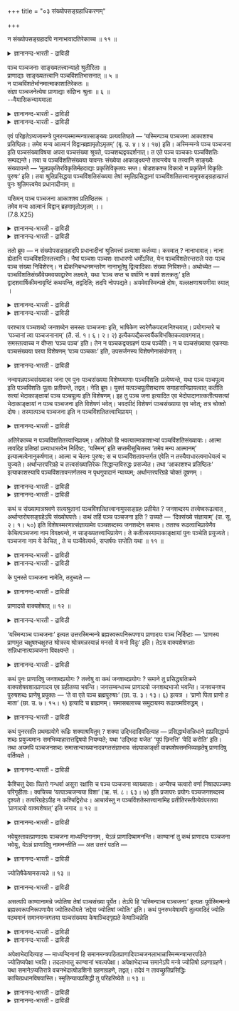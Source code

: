 +++
title = "०३ संख्योपसङ्ग्रहाधिकरणम्"

+++

न संख्योपसङ्ग्रहादपि नानाभावादतिरेकाच्च ॥ ११ ॥  
<details><summary>ज्ञानानन्द-भारती - द्राविडी</summary>

न सङ्ग्योबसङ्ग्रहादबि नानाबावाददिरेगाच्च ॥ ११ ॥
</details>

पञ्च पञ्चजनाः साङ्ख्यतत्त्वान्याहो श्रुतीरिताः ॥  
प्राणाद्याः साङ्ख्यतत्त्वानि पञ्चविंशतिभासनात् ॥ ५ ॥  
न पञ्चविंशतेर्भानमात्माकाशातिरेकतः ॥  
संज्ञा पञ्चजनेत्येषा प्राणाद्याः संज्ञिनः श्रुताः ॥ ६ ॥  
--वैयासिकन्यायमाला

<details><summary>ज्ञानानन्द-भारती - द्राविडी</summary>

पञ्ज पञ्ज जऩङ्गळ् ऎऩ्बदु साङ्गियर् सॊल्लुम् तत्वङ्गळा? अल्लदु वेदत्तिल् सॊल्लिय पिराणऩ् मुदलियवैगळा? इरुबत्तैन्दु ऎऩ्ऱु तॆरिवदिऩाल् साङ्गियर् सॊल्लुम् तत्वङ्गळ्दाऩ्।
</details>

<details><summary>ज्ञानानन्द-भारती - द्राविडी</summary>

आत्मावुम् आगासमुम् अदिगमायिरुप्पदाल् इरुबत् तैन्दु ऎऩ्ऱु तॆरिवदिल्लै। "पञ्जजऩङ्गळ्" ऎऩ्ऱ इदु वॆऱुम् पॆयर्। अप्पॆयरुळ्ळवैगळ् वेदत्तिल् कण्ड पिराणऩ् मुदलियवै।
</details>

एवं परिहृतेऽप्यजामन्त्रे पुनरन्यस्मान्मन्त्रात्साङ्ख्यः प्रत्यवतिष्ठते — ‘यस्मिन्पञ्च पञ्चजना आकाशश्च प्रतिष्ठितः। तमेव मन्य आत्मानं विद्वान्ब्रह्मामृतोऽमृतम्’ (बृ. उ. ४। ४। १७) इति। अस्मिन्मन्त्रे पञ्च पञ्चजना इति पञ्चसंख्याविषया अपरा पञ्चसंख्या श्रूयते, पञ्चशब्दद्वयदर्शनात्। त एते पञ्च पञ्चकाः पञ्चविंशतिः सम्पद्यन्ते। तया च पञ्चविंशतिसंख्यया यावन्तः संख्येया आकाङ्क्ष्यन्ते तावन्त्येव च तत्त्वानि साङ्ख्यैः संख्यायन्ते — ‘मूलप्रकृतिरविकृतिर्महदाद्याः प्रकृतिविकृतयः सप्त। षोडशकश्च विकारो न प्रकृतिर्न विकृतिः पुरुषः’ इति। तया श्रुतिप्रसिद्धया पञ्चविंशतिसंख्यया तेषां स्मृतिप्रसिद्धानां पञ्चविंशतितत्त्वानामुपसङ्ग्रहात्प्राप्तं पुनः श्रुतिमत्त्वमेव प्रधानादीनाम् ॥

यसिमन् पञ्च पञ्चजना आकाशश्व प्रतिष्ठितरू ।  
तमेव मन्य आत्मानं विद्वान् ब्रहमामृतोऽमृतम् ।।  
(7.8.X25)

<details><summary>ज्ञानानन्द-भारती - द्राविडी</summary>

(ऎदऩिडत्तिल् ऐन्दु पञ्जजऩर्गळुम् आगासमुम् अत्यस्तमाग उळ्ळऩवो अन्द आत्मावैये अमिरुदमाऩ पिरह्ममाग अऱिगिऱेऩ्। पिरह्मत्तै यऱिन्द नाऩ् अमिरुदऩाग आगिऱेऩ्) इन्द सुरुदियिल् कूऱप्पट्ट ऐन्दु पञ्जजऩर्गळ् ऎऩ्बदु साङ्गयर्गळिऩ् तत्वङ्गळैक् कुऱिक्किऱदा अल्लदु सुरुदियिल् कूऱप्पट्ट पिराणऩ् मुदलियवैगळैक् कूऱुगिऱदा ऎऩ्ऱु सन्देहम्। इङ्गु ऐन्दु वगैयाऩ ऐन्दु जऩङ्गळ् कूऱप्पट्टुळ्ळऩ। मॊत्तम् २५ आगिऱदु। आगवे साङ्ग्यर्गळिऩ् २५ तत्तुवङ्गळैये इदु कुऱिक्किऱदु ऎऩ्ऱु पूर्वबक्षम्। साङ्ग्य तत्वङ्गळ् पलवाग उळ्ळऩ। इवैगळै ऐन्दैन्दाग वगुत्तु अवर्गळ् कूऱविल्लै। मेलुम् २५क्कु मेले आत्मा आगासम् इङ्गु कूऱप्पट्टुळ्ळदु। आगवे इदु साङ्ग्यदत्वङ्गळै कुऱिक्कविल्लै, पिराणऩ् मुदलाऩ ऒव्वॊऩ्ऱुक्कुम् पञ्जजऩम् ऎऩ्ऱु पॆयर् ऎऩ्ऱु सित्तान्दम्)।
</details>

<details><summary>ज्ञानानन्द-भारती - द्राविडी</summary>

इव्विदम् ‘अजा' मन्दिरम् परिहरिक्कप्पट्ट पोदिलुम्, मऱुबडियुम् साङ्गियऩ् वेऱु मन्दिरत्तिऩाल् ऎदिर्क्किऱाऩ्; “ऎदऩिडत्तिल् ऐन्दु पञ्जजऩङ्गळिरुक् किऩ्ऱऩवो आगासमुम् निलैत् तिरुक्किऱदो, अदैये आत्मावाग मऩऩम् सॆय्गिऱेऩ्। मरणमऱ्ऱ पिरह्मत्तै अऱिन्दु मरणमऱ्ऱवऩाग (नाऩुम् इरुक्किऱेऩ्)" (पिरुहत्। ४-४-१७) ऎऩ्ऱु इन्द मन्दिरत्तिल् “ऐन्दु पञ्जजऩङ्गळ्” ऎऩ्ऱु ऐन्दु ऎऩ्ऱ ऎण्णिक्कैयै विषयमायुळ्ळ वेऱु ऐन्दु ऎऩ्गिऱ ऎण्णिक्कै काणप्पडुगिऱदु। इरण्डु ऐन्दु ऎऩ्ऱ सप्तम् काणुवदाल्। अन्द इन्द ऐन्दु ऐन्दु इरुबत्तैन्दु आगिऩ्ऱऩ। अप्पडि इरुबत्तैन्दु ऎऩ्ऱ ऎण्णिक्कैयाल् ऎण्ण वेण्डियदाग ऎत्तऩै ऎदिर्बार्क्कप्पडुगिऩ्ऱऩवो, अत्तऩैये (२५) तत्वङ्गळ् साङ्गियर्गळाल् ऎण्णप्पडुगिऩ्ऱऩ; “विगारमडैयाद मूलप्पिरगिरुदि ऒऩ्ऱु, पिरगिरुदि यागवुम्, विगिरुदियागवुम् इरुक्किऱ महत् मुदलिय एऴु, विगारम् पदिऩाऱु, पिरगिरुदियुमिल्लामल् विगिरुदि युमिल्लाद पुरुषऩ् ऒऩ्ऱु" (साङ्ग्यगारिगै) ऎऩ्ऱु, सुरुदियिल् पिरसित्तमायिरुक्कुम् अन्द इरुबत्तैन्दु ऎऩ्ऱ ऎण्णिक्कैयाल्, स्मिरुदिप् पिरसित्तमाऩ अन्द इरुबत्तैन्दु तत्वङ्गळ् सॊल्लप्पडुवदाल्, पिरदाऩम् मुदलियवैगळुक्कु मऱुबडियुम् वेद सप्तमुळ्ळ तऩ्मैये एऱ्पडुगिऱदु।
</details>

ततो ब्रूमः — न संख्योपसङ्ग्रहादपि प्रधानादीनां श्रुतिमत्त्वं प्रत्याशा कर्तव्या। कस्मात् ? नानाभावात्। नाना ह्येतानि पञ्चविंशतिस्तत्त्वानि। नैषां पञ्चशः पञ्चशः साधारणो धर्मोऽस्ति, येन पञ्चविंशतेरन्तराले पराः पञ्च पञ्च संख्या निविशेरन्। न ह्येकनिबन्धनमन्तरेण नानाभूतेषु द्वित्वादिकाः संख्या निविशन्ते। अथोच्येत — पञ्चविंशतिसंख्यैवेयमवयवद्वारेण लक्ष्यते, यथा ‘पञ्च सप्त च वर्षाणि न ववर्ष शतक्रतुः’ इति द्वादशवार्षिकीमनावृष्टिं कथयन्ति, तद्वदिति; तदपि नोपपद्यते। अयमेवास्मिन्पक्षे दोषः, यल्लक्षणाश्रयणीया स्यात् ।

<details><summary>ज्ञानानन्द-भारती - द्राविडी</summary>

सित्तान्दम्: अदऩाल् सॊल्गिऱोम्; ऎण्णिक् कैयै सॊल्वदिऩालुम्गूड पिरदाऩम् मुदलियवै कळुक्कु वेद सप्तमुळ्ळ तऩ्मै ऎऩ्बदिल् आसै वैत्तुक्कॊळ्ळ वेण्डाम्। एऩ्? पलवाग इरुप्पदाल्, इन्द इरुबत्तैन्दु तत्वङ्गळ् पलवागवल्लवा इरुक्किऩ्ऱऩ? इवैगळुक्कुळ् ऐन्दु ऐन्दाग (पिरिक्कुम्बडि) पॊदुवाऩ तर्मम् ऎदुवुमिल्लै। ऎदु इरुन्दाल् इरुबत्तैन्दुक्कुळ्ळे वेऱु ऐन्दु ऐन्दु ऎण्णिक्कैगळ् नुऴैयमुडियुमो अप्पडि, एदेऩु मॊरु सम्बन्दमऩ्ऩियिल् पलविद पदार्त्तङ्गळुक्कुळ् इरण्डु मुदलाऩ ऎण्णिक्कैगळ् नुऴैय मुडिया तल्लवा?
</details>

<details><summary>ज्ञानानन्द-भारती - द्राविडी</summary>

अवयवङ्गळ् मूलमाग इरुबत्तैन्दु ऎऩ्ऱ इदुदाऩ् कुऱिक्कप्पडुगिऱदु, 'ऐन्दु, एऴु वरुषङ्गळ् इन्दिरऩ् मऴैबॆय्यविल्लै' ऎऩ्ऱु पऩ्ऩिरण्डु वरुषगालमिरुन्द मऴैयिल्लामैयै ऎप्पडि सॊल्गिऱार्गळो, अप्पडि ऎऩ्ऱु सॊऩ्ऩाल्, अदुवुम् पॊरुन्दादु। इन्दप् पक्षत्तिल् लक्षणैयै आसिरयिक्क वेण्डियिरुप्पदु ऎदुवो अदुवे तोषम्।
</details>

परश्चात्र पञ्चशब्दो जनशब्देन समस्तः पञ्चजनाः इति, भाषिकेण स्वरेणैकपदत्वनिश्चयात्। प्रयोगान्तरे च ‘पञ्चानां त्वा पञ्चजनानाम्’ (तै. सं. १। ६। २। २) इत्यैकपद्यैकस्वर्यैकविभक्तिकत्वावगमात्। समस्तत्वाच्च न वीप्सा ‘पञ्च पञ्च’ इति। तेन न पञ्चकद्वयग्रहणं पञ्च पञ्चेति। न च पञ्चसंख्याया एकस्याः पञ्चसंख्यया परया विशेषणम् ‘पञ्च पञ्चकाः’ इति, उपसर्जनस्य विशेषणेनासंयोगात् ।

<details><summary>ज्ञानानन्द-भारती - द्राविडी</summary>

मेलुम्, इङ्गे पिऩ्ऩालुळ्ळ पञ्ज ऎऩ्ऱ सप्तम् पञ्जजऩङ्गळ् ऎऩ्ऱु जऩ ऎऩ्ऱ सप्तत्तुडऩ् सेर्न्दि रुक्किऱदु। परिबाषैप्पडिक्कुळ्ळ स्वरत्तिऩाल् ऒरे पदमॆऩ्ऱु निच्चयप्पडुवदाल्, वेऱु पिरयोगत्तिलुम् “उऩ्ऩै ऐन्दु पञ्ज जऩङ्गळुक्काग” ऎऩ्ऱु ऒरे पदम्, ऒरे स्वरम्, ऒरे विबक्ति ऎऩ्ऱु तॆरिवदाल्, समस्तमायिरुप्पदाल् (सेर्न्दु ऒरे पदमायिरुप्पदाल्) ऐन्दु ऐन्दु ऎऩ्ऱु तिरुम्बच् चॊल्लप्पडविल्लै। ऐन्दु ऐन्दु ऎऩ्ऱु इरण्डु ऐन्दै किरहिप्पदुमिल्लै। ऒरु ऐन्दु ऎऩ्ऱ ऎण्णिक्कैक्कु मऱ्ऱ ऐन्दु ऎऩ्ऱ ऎण्णिक् कैयुडऩ् ऐन्दु ऐन्दायुळ्ळवै ऎऩ्ऱु विसेषणमु मिल्लै उबसर्जऩत्तिऱ्कु (पिरदाऩमल्लाददऱ्कु) विसेषणत्तुडऩ् सेर्क्कै किडैयाददिऩाल्।
</details>

नन्वापन्नपञ्चसंख्याका जना एव पुनः पञ्चसंख्यया विशेष्यमाणाः पञ्चविंशतिः प्रत्येष्यन्ते, यथा पञ्च पञ्चपूल्य इति पञ्चविंशतिः पूलाः प्रतीयन्ते, तद्वत्। नेति ब्रूमः। युक्तं यत्पञ्चपूलीशब्दस्य समाहाराभिप्रायत्वात् कतीति सत्यां भेदाकाङ्क्षायां पञ्च पञ्चपूल्य इति विशेषणम्। इह तु पञ्च जना इत्यादित एव भेदोपादानात्कतीत्यसत्यां भेदाकाङ्क्षायां न पञ्च पञ्चजना इति विशेषणं भवेत्। भवदपीदं विशेषणं पञ्चसंख्याया एव भवेत्; तत्र चोक्तो दोषः। तस्मात्पञ्च पञ्चजना इति न पञ्चविंशतितत्त्वाभिप्रायम् ।

<details><summary>ज्ञानानन्द-भारती - द्राविडी</summary>

ऐन्दु ऎऩ्ऱ ऎण्णिक्कैयुडऩ् सेर्क्कप्पट्ट जऩङ्गळे मऱुबडियुम् ऐन्दु ऎऩ्ऱ ऎण्णिक्कैयिऩाल् विसेषिक्कप्पडुम् पोदु इरुबत्तैन्दु ऎऩ्ऱु अऱियप्पडुगिऱार्गळ् ऎप्पडि "ऐन्दु ऐन्दु कोरैगळ्” ऎऩ्ऱाल् इरुबत्तैन्दु कोरैगळ् अऱियप्पडुगिऱदो अदैप्पोल; ऎऩ्ऱाल्, अप्पडियल्ल ऎऩ्गिऱोम्। पञ्जबूलि सप्तत्तिऱ्कु ऐन्दु कोरैगळिऩ् कूट्टङ्गळ् ऎऩ्ऱु पॊरुळ्। कूट्टङ्गळ् ऎत्तऩै ऎऩ्ऱु वेऱ्ऱुमै पऱ्ऱिक्केळ्विवरुम्बोदु ऐन्दु कोरैगळिऩ् कूट्टम् ऐन्दु ऎऩ्ऱु कुऱिप्पिडुवदु न्यायम् इङ्गे ऐन्दु जऩङ्गळ् ऎऩ्ऱु मुदलिलेये वेऱुबडुत्तिच् चॊल्लि यिरुप्पदाल् ऎत्तऩैयॆऩ्ऱु वेऱुबडुत्तित् तॆरिय विरुप्पमिल्लाददिऩाल् ‘ऐन्दु ऐन्दु जऩङ्गळ्' ऎऩ्बदु विसेषणमागादु। इदु विसेषणमाऩालुम् कूड ऐन्दु ऎऩ्ऱ ऎण्णिक्कैक्कुत्ताऩ् विसेषणमागुम्; अव्विषयत् तिलो तोषम् सॊल्लप्पट्टुविट्टदु। आगैयाल् ‘ऐन्दु ऐन्दु जऩङ्गळ्' ऎऩ्बदु इरुबत्तैन्दु तत्वङ्गळै अबिप्पिरायमागवुळ्ळदिल्लै।
</details>

अतिरेकाच्च न पञ्चविंशतितत्त्वाभिप्रायम्। अतिरेको हि भवत्यात्माकाशाभ्यां पञ्चविंशतिसंख्यायाः। आत्मा तावदिह प्रतिष्ठां प्रत्याधारत्वेन निर्दिष्टः, ‘यस्मिन्’ इति सप्तमीसूचितस्य ‘तमेव मन्य आत्मानम्’ इत्यात्मत्वेनानुकर्षणात्। आत्मा च चेतनः पुरुषः; स च पञ्चविंशतावन्तर्गत एवेति न तस्यैवाधारत्वमाधेयत्वं च युज्यते। अर्थान्तरपरिग्रहे च तत्त्वसंख्यातिरेकः सिद्धान्तविरुद्धः प्रसज्येत। तथा ‘आकाशश्च प्रतिष्ठितः’ इत्याकाशस्यापि पञ्चविंशतावन्तर्गतस्य न पृथगुपादानं न्याय्यम्; अर्थान्तरपरिग्रहे चोक्तं दूषणम् ।

<details><summary>ज्ञानानन्द-भारती - द्राविडी</summary>

'अदिगमिरुप्पदालुम्" इरुबत्तैन्दु तत्तुव अबिप्रायमिल्लै। आत्मा, आगासम्, इरण्डिऩालुम् इरुबत्तैन्दु ऎऩ्ऱ ऎण्णिक्कैक्कु अदिगमागवे इरुक्किऱदु। इरुप्पदऱ्कु आदारमाग इङ्गे आत्मा कुऱिप्पिडप्पट्टिरुक्किऱदु। “ऎदऩिडत्तिल्” ऎऩ्ऱु एऴाम् वेऱ्ऱुमैयाल् सूसिक्कप्पट्टदै "अन्द आत्मा वैये मऩऩम् सॆय्गिऱेऩ्” ऎऩ्ऱु आत्मावाग इऴुत्तुच् चॊल्वदाल् आत्मावो सेदऩऩाऩ पुरुषऩ्, अवरो इरुबत्तैन्दुक्कुळ्ळेये अडङ्गि यिरुप्पदाल्, अवरुक्के आदारमायिरुक्कुम् तऩ्मै आदेयमा यिरुक्कुम् तऩ्मै ऎऩ्बदु पॊरुन्दादु। अदु वेऱु पदार्त्तम् ऎऩ्ऱु वैत्तुक्कॊण्डालो, तत्तुवङ्गळिऩ् ऎण्णिक्कैक्कु अदिगमाग सित्तान्दत्तिऱ्कु विरोदमाग एऱ्पट्टुविडुम्।
</details>

<details><summary>ज्ञानानन्द-भारती - द्राविडी</summary>

अप्पडिये ‘आगासमुम् निलैत्तिरुक्किऱदु' ऎऩ्ऱु इरुबत्तु ऐन्दिल् अडङ्गियुळ्ळ आगासत्तैयुम् तऩियाग ऎडुत्तुक्कॊळ्वदु न्यायमिल्लै। अदु वेऱु पदार्त्तम् ऎऩ्ऱु वैत्तुक् कॊण्डालो मुऩ्सॊऩ्ऩ तोषम्।
</details>

कथं च संख्यामात्रश्रवणे सत्यश्रुतानां पञ्चविंशतितत्त्वानामुपसङ्ग्रहः प्रतीयेत ? जनशब्दस्य तत्त्वेष्वरूढत्वात् , अर्थान्तरोपसङ्ग्रहेऽपि संख्योपपत्तेः। कथं तर्हि पञ्च पञ्चजना इति ? उच्यते — ‘दिक्संख्ये संज्ञायाम्’ (पा. सू. २। १। ५०) इति विशेषस्मरणात्संज्ञायामेव पञ्चशब्दस्य जनशब्देन समासः। ततश्च रूढत्वाभिप्रायेणैव केचित्पञ्चजना नाम विवक्ष्यन्ते, न साङ्ख्यतत्त्वाभिप्रायेण। ते कतीत्यस्यामाकाङ्क्षायां पुनः पञ्चेति प्रयुज्यते। पञ्चजना नाम ये केचित् , ते च पञ्चैवेत्यर्थः, सप्तर्षयः सप्तेति यथा ॥ ११ ॥

<details><summary>ज्ञानानन्द-भारती - द्राविडी</summary>

मेलुम्, ऎण्णिक्कै मात्तिरम् सॊल्लियिरुक् कैयिल्, सुरुदियिल् केळ्विप्पडाद इरुबत्तैन्दु तत्तुवङ्गळै ऎडुत्तुक्कॊळ्वदु ऎप्पडि एऱ्पड मुडियुम्? जऩ ऎऩ्ऱ सप्तत्तिऱ्कु तत्तुवङ्गळिल् रूडियिल् लाददिऩाल्। वेऱु अर्त्तत्तै ऎडुत्तुक्कॊण्डालुम् कूड ऎण्णिक्कै पॊरुन्दु माऩदिऩाल्।
</details>

<details><summary>ज्ञानानन्द-भारती - द्राविडी</summary>

अप्पडियाऩाल्, ऐन्दु ऐन्दु जऩङ्गळ् ऎऩ्बदु ऎप्पडि? सॊल्लप्पडुगिऱदु 'तिक्सङ्ग्ये सम्ज्ञायाम्' (पाणिऩि। २-१-५०) ऎऩ्ऱु कुऱिप्पिट्टु स्मरिक्कप्पट्टि रुप्पदाल्, पॆयर् ऎऩ्बदिल् ताऩ् पञ्ज ऎऩ्ऱ सप्तत्तिऱ्कु जऩ ऎऩ्ऱ सप्तत्तुडऩ् समासम्। आगैयाल् रूडम् ऎऩ्ऱ अबिप्पिरायत्तिऩालेये पञ्ज जऩङ्गळ् ऎऩ्ऱु सिलर् सॊल्ल विरुम्बप्पडुगिऱार्गळ्, साङ्गिय ऩुडैय तत्तुव अबिप्पिरायत्तिऩाल् इल्लै। अवै ऎत्तऩै ऎऩ्ऱु अऱिय विरुम्बुगैयिल् मऱुबडियुम् ऐन्दु ऎऩ्ऱु पिरयोगिक्कप्पट्टिरुक्किऱदु। पञ्ज जऩङ्गळ् ऎऩ्ऱु ऎन्द सिलर् पिरसित्त मायिरुक्किऱार्गळो, अवर्गळ् ऐन्दु ताऩ् ऎऩ्ऱु अर्त्तम्। सप्तरिषिगळ् एऴु ऎऩ्बदुबोल। (११)
</details>

के पुनस्ते पञ्चजना नामेति, तदुच्यते —

<details><summary>ज्ञानानन्द-भारती - द्राविडी</summary>

अप्पडियाऩाल्, अन्द पञ्ज जऩङ्गळ् यार्? ऎऩ्ऱु, अदु सॊल्लप्पडुगिऱदु:-
</details>

प्राणादयो वाक्यशेषात् ॥ १२ ॥  
<details><summary>ज्ञानानन्द-भारती - द्राविडी</summary>

प्राणादयो वाक्यसे षात् ॥ १२ ॥
</details>

‘यस्मिन्पञ्च पञ्चजनाः’ इत्यत उत्तरस्मिन्मन्त्रे ब्रह्मस्वरूपनिरूपणाय प्राणादयः पञ्च निर्दिष्टाः — ‘प्राणस्य प्राणमुत चक्षुषश्चक्षुरुत श्रोत्रस्य श्रोत्रमन्नस्यान्नं मनसो ये मनो विदुः’ इति। तेऽत्र वाक्यशेषगताः सन्निधानात्पञ्चजना विवक्ष्यन्ते ।

<details><summary>ज्ञानानन्द-भारती - द्राविडी</summary>

“ऎदिल् ऐन्दु पञ्जजऩङ्गळ्” ऎऩ्ऱ मन्दिरत्तिऱ्कु मेलुळ्ळ मन्दिरत्तिल् पिरह्मत्तिऩ् स्वरूबत्तै निरूबणम् सॆय्वदऱ्काग पिराणऩ् मुदलियवैगळ् ऐन्दु कुऱिप्पिडप्पट्टिरुक्किऩ्ऱऩ। “पिराणऩुक्कुप् पिराणऩ्, अप्पडिये कण्णुक्कुक् कण्, अप्पडिये कादुक्कुक् कादु, अऩ्ऩत्तिऱ्कु अऩ्ऩम्, मऩसिऱ्ऱु मऩस् ऎऩ्ऱु ऎवर् अऱिगिऱार्गळो” ऎऩ्ऱु। वाक्किय सेषत्तिलुळ्ळ अवैगळ्, समीबत्तिलिरुप्पदाल्, इङ्गु पञ्जजऩङ्गळ् ऎऩ्ऱु सॊल्ल उत्तेसिक्कप्पडुगिऩ्ऱऩ।
</details>

कथं पुनः प्राणादिषु जनशब्दप्रयोगः ? तत्त्वेषु वा कथं जनशब्दप्रयोगः ? समाने तु प्रसिद्ध्यतिक्रमे वाक्यशेषवशात्प्राणादय एव ग्रहीतव्या भवन्ति। जनसम्बन्धाच्च प्राणादयो जनशब्दभाजो भवन्ति। जनवचनश्च पुरुषशब्दः प्राणेषु प्रयुक्तः — ‘ते वा एते पञ्च ब्रह्मपुरुषाः’ (छा. उ. ३। १३। ६) इत्यत्र । ‘प्राणो पिता प्राणो ह माता’ (छा. उ. ७। १५। १) इत्यादि च ब्राह्मणम्। समासबलाच्च समुदायस्य रूढत्वमविरुद्धम् ।

<details><summary>ज्ञानानन्द-भारती - द्राविडी</summary>

पिराणऩ् मुदलियवैगळिल् जऩम् ऎऩ्ऱ सप्तप्रयोगम् ऎप्पडि? तत्वङ्गळिल्दाऩ् जऩम् ऎऩ्ऱ सप्तप्रयोगम् ऎप्पडि? पिरसित्तियै मीऱुवदु समाऩमायिरुक्कैयिल्, वाक्कियसेषत्तिऩ् पलत्तिऩाल् पिराणऩ् मुदलियऩदाऩ ऎडुत्तुक्कॊळ्ळवेण्डिय वैगळाग इरुक्किऩ्ऱऩ। मेलुम्, जऩङ्गळुडऩ् सम्बन्दमिरुप्पदाल् पिराणऩ् मुदलाऩवै जऩम् ऎऩ्ऱ सप्तत्तै अडैन्दवैगळाग आगिऩ्ऱऩ। जऩत्तैच् चॊल्लुम् पुरुषऩ् ऎऩ्ऱसप्तम् पिराणऩ्गळिल् पिरयोगम् सॆय्यप्पट्टिरुक्किऱदु। "अन्द इन्द ऐन्दुम् पिरह्मबुरुषर्गळ्" (सान्। ३-१३-६) ऎऩ्ऱविडत्तिल् “पिराणऩे पिदा, पिराणऩे मादा" (सान्।७-१५-१) ऎऩ्बदु मुदलाऩ पिराह्मणमुम् इरुक्किऱदु। समासबलत्तिऩालुम् मॊत्तत्तिऱ्कु रूडत्तऩ्मै विरोदमिल्लै।
</details>

कथं पुनरसति प्रथमप्रयोगे रूढिः शक्याश्रयितुम् ? शक्या उद्भिदादिवदित्याह — प्रसिद्धार्थसन्निधाने ह्यप्रसिद्धार्थः शब्दः प्रयुज्यमानः समभिव्याहारात्तद्विषयो नियम्यते; यथा ‘उद्भिदा यजेत’ ‘यूपं छिनत्ति’ ‘वेदिं करोति’ इति। तथा अयमपि पञ्चजनशब्दः समासान्वाख्यानादवगतसंज्ञाभावः संज्ञ्याकाङ्क्षी वाक्यशेषसमभिव्याहृतेषु प्राणादिषु वर्तिष्यते ।

<details><summary>ज्ञानानन्द-भारती - द्राविडी</summary>

मुऩ्ऩाल् पिरयोगमिल्लामल् रूडियै ऎप्पडि आसिरयिक्क मुडियुम्? 'उत्पित्' मुदलाऩदैप्पोल मुडियुम् ऎऩ्गिऱार्। पिरसित्तमाऩ अर्त्तत्तैयुडैय पदत्तिऱ्कु समीबत्तिल् पिरयोगम् सॆय्यप्पट्टिरुक्किऱ पिरसित्तमाऩ अर्त्तमिल्लाद सप्तम् सेर्न्दु सॊल्लप् पडुवदाल्, अदैये विषयमाय् उळ्ळदॆऩ्ऱु नियमिक्कप्पडुगिऱदु। १“उत्पित्तिऩाल् यागम् सॆय्यवुम्”, “यूबत्तै वॆट्टुगिऱाऩ्”, “वेदियैच् चॆय्गिऱाऩ्” ऎऩ्बदुबोल अप्पडिये इन्द पञ्ज जऩ ऎऩ्ऱ सप्तमुम् समासमाग (स्वरत्तैक् कॊण्डु ऒरे पदमाग) सॊल्लप्पट्टिरुप्पदाल्, पॆयरायिरुक्कुम् तऩ्मैयुळ्ळ तॆऩ्ऱु अऱियप्पट्टु, पॆयरिडप्पट्टदु ऎऩ्ऩवॆऩ्ऱु विरुम्बि, वाक्कियसे षत्तिल् सेर्न्दु सॊल्लप् पट्टिरुक्किऱ पिराणऩ् मुदलाऩदुगळैच् चॊल्गिऱदु।
</details>

कैश्चित्तु देवाः पितरो गन्धर्वा असुरा रक्षांसि च पञ्च पञ्चजना व्याख्याताः। अन्यैश्च चत्वारो वर्णा निषादपञ्चमाः परिगृहीताः। क्वचिच्च ‘यत्पाञ्चजन्यया विशा’ (ऋ. सं. ८। ६३। ७) इति प्रजापरः प्रयोगः पञ्चजनशब्दस्य दृश्यते। तत्परिग्रहेऽपीह न कश्चिद्विरोधः। आचार्यस्तु न पञ्चविंशतेस्तत्त्वानामिह प्रतीतिरस्तीत्येवंपरतया ‘प्राणादयो वाक्यशेषात्’ इति जगाद ॥ १२ ॥

<details><summary>ज्ञानानन्द-भारती - द्राविडी</summary>

सिलर्गळालो, तेवर्गळ्, पित्रुक्कळ्, कन्दर्वर्गळ्, असुरर्गळ्, राक्षसर्गळ् ऎऩ्ऱ ऐवर्गळ् पञ्जजऩङ्गळ् ऎऩ्ऱु वियाक्याऩम् सॆय्यप् पट्टिरुक्किऱदु। वेऱु सिलराल् नाऩ्गु वर्णङ्गळ् ऐन्दावदाऩ निषादऩैच् चेर्त्तु पञ्ज जऩङ्गळाग ऎडुत्तुक्कॊळ्ळप्पडुगिऩ्ऱऩ। सिलविडत्तिल् “यत् पाञ्जजऩ्यया विसा” (रिक्सम्हिदै ८-५८-७) ऎऩ्ऱु पिरजै ऎऩ्ऱ तात्पर्यमुळ्ळदाग पञ्जजऩ सप्तत्तिऱ्कु पिरयोगम् काणुगिऱदु। इवैगळै ऎडुत्तुक् कॊण्डालुम्गूड इङ्गे ऎव्विद विरोदमुम् इल्लै। वियासासार्यरो इरुबत्तैन्दु तत्वङ्गळुक्कु इङ्गे तोऱ्ऱम् किडैयादु ऎऩ्ऱ इव्विद तात्पर्यत्तिऩाल् "पिराणऩ् मुदलियवै, वाक्कियसेषत्तिऩाल्” ऎऩ्ऱु सॊऩ्ऩार्।
</details>

भवेयुस्तावत्प्राणादयः पञ्चजना माध्यन्दिनानाम् , येऽन्नं प्राणादिष्वामनन्ति। काण्वानां तु कथं प्राणादयः पञ्चजना भवेयुः, येऽन्नं प्राणादिषु नामनन्तीति — अत उत्तरं पठति —

<details><summary>ज्ञानानन्द-भारती - द्राविडी</summary>

ऎवर्गळ् पिराणऩ् मुदलियवैगळिल् अऩ्ऩत्तै सॊल्लुगिऱार्गळो, अन्द मात्यन्दिऩर् कळुक्कु पिराणऩ् मुदलियवैगळ् पञ्जजऩङ्गळाग इरुक्कलाम्; ऎवर्गळ् पिराणऩ् मुदलियवैगळिल् अऩ्ऩत्तैच् चॊल्लविल्लैयो, अन्द काण्वर्गळुक्कु पिराणऩ् मुदलियवै ऎप्पडि पञ्जजऩङ्गळाग इरुक्कमुडियुम्? ऎऩ्ऱु अदिल् पदिल् सॊल्गिऱार्:
</details>

ज्योतिषैकेषामसत्यन्ने ॥ १३ ॥  
<details><summary>ज्ञानानन्द-भारती - द्राविडी</summary>

ज्योदिषैगे षामसत्यन्ने ॥ १३ ॥
</details>

असत्यपि काण्वानामन्ने ज्योतिषा तेषां पञ्चसंख्या पूर्येत। तेऽपि हि ‘यस्मिन्पञ्च पञ्चजनाः’ इत्यतः पूर्वस्मिन्मन्त्रे ब्रह्मस्वरूपनिरूपणायैव ज्योतिरधीयते ‘तद्देवा ज्योतिषां ज्योतिः’ इति। कथं पुनरुभयेषामपि तुल्यवदिदं ज्योतिः पठ्यमानं समानमन्त्रगतया पञ्चसंख्यया केषाञ्चिद्गृह्यते केषाञ्चिन्नेति

<details><summary>ज्ञानानन्द-भारती - द्राविडी</summary>

काण्वर्गळुक्कु अऩ्ऩम् इल्लामल् पोऩालुम्, अवर्गळुक्कु ऐन्दु ऎऩ्ऱ ऎण्णिक्कै ज्योदिसिऩाल् पूर्त्तियागिविडुम्। अवर्गळुम्गूड “ऎदिल् ऐन्दु पञ्ज जऩङ्गळ्” ऎऩ्बदऱ्कु मुन्दिऩ मन्दिरत्तिल्, पिरह्म स्वरूबत्तै निरूबणम् सॆय्वदऱ्कागवे, “अन्द ज्योदिस्कळुक्कु ज्योदि साऩदै तेवर्गळ्” ऎऩ्ऱु ज्योदिसै सॊल्गिऱार्गळ्।
</details>

<details><summary>ज्ञानानन्द-भारती - द्राविडी</summary>

इरण्डु सागैक्कारर्गळुक्कुम्गूड ऒरेमादिरि इन्द ज्योदिस् सॊल्लप्पट्टिरुप्पदु समाऩमाऩ मन्दिरत्तिलुळ्ळ ऐन्दु ऎऩ्ऱ ऎण्णिक्कैयाल् सिलरुक्कु ऎडुत्तुक्कॊळ्ळप्पडुगिऱदु। सिलरुक्कु इल्लै, ऎऩ्बदु ऎप्पडि?
</details>

अपेक्षाभेदादित्याह — माध्यन्दिनानां हि समानमन्त्रपठितप्राणादिपञ्चजनलाभान्नास्मिन्मन्त्रान्तरपठिते ज्योतिष्यपेक्षा भवति। तदलाभात्तु काण्वानां भवत्यपेक्षा। अपेक्षाभेदाच्च समानेऽपि मन्त्रे ज्योतिषो ग्रहणाग्रहणे। यथा समानेऽप्यतिरात्रे वचनभेदात्षोडशिनो ग्रहणाग्रहणे, तद्वत्। तदेवं न तावच्छ्रुतिप्रसिद्धिः काचित्प्रधानविषयास्ति। स्मृतिन्यायप्रसिद्धी तु परिहरिष्येते ॥ १३ ॥

<details><summary>ज्ञानानन्द-भारती - द्राविडी</summary>

अबेक्षैयिल् वित्तियासमिरुप्पदाल् ऎऩ्ऱु सॊल्गिऱार्। मात्यन्दिऩर्गळुक्कु समाऩमाऩ मन्दिरत् तिल् सॊल्लप्पडुम् (अऩ्ऩत्तुडऩ् सेर्त्तु) पिराणऩ् मुदलाऩ पञ्ज जऩङ्गळ् किडैत्तु विडुवदाल्, वेऱु मन्दिरत्तिल् सॊल्लिय इन्द ज्योदिस् विषयमाग अबेक्षैयिल्लै। (अऩ्ऩम् पडिक्कप्पडाददाल्) अदु किडैक्काददाल् काण्वर्गळुक्कु अबेक्षैयिरुक्किऱदु। मन्दिरम् समाऩमायिरुन्दुम्गूड, अबेक्षैयिलुळ्ळ पेदत्तिऩाल् ज्योदिसै ऎडुत्तुक्कॊळ्वदुम्, ऎडुत्तुक्कॊळ्ळाददुम् एऱ्पडुगिऱदु। ऎप्पडि अदिरात्तिरम् ऎऩ्बदु समाऩमायिरुन्दालुम्, वसऩत्तिलुळ्ळ पेदत्तिऩाल्, षोडसिक्कु ऎडुत्तुक्कॊळ्वदुम् ऎडुत्तुक् कॊळ्ळाददुम् एऱ्पडुगिऱदो, अदैप्पोल।
</details>

<details><summary>ज्ञानानन्द-भारती - द्राविडी</summary>

आगैयाल् इव्विदम् पिरदाऩ विषयमाग ऎव्विद सुरुदि पिरसित्तियुम् किडैयादु। स्मिरुदि न्यायम् इवैगळिलुळ्ळ पिरसित्तियो पिऩ्ऩाल् परिहरिक्कप् पडुम्।
</details>


